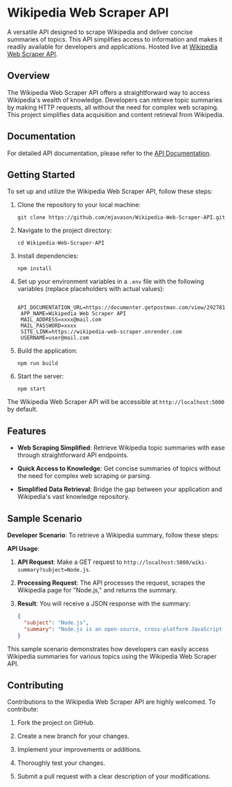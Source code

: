 # Wikipedia Web Scraper API

A versatile API designed to scrape Wikipedia and deliver concise summaries of topics. This API simplifies access to information and makes it readily available for developers and applications. Hosted live at [Wikipedia Web Scraper API](https://wikipedia-web-scraper.onrender.com).

## Overview

The Wikipedia Web Scraper API offers a straightforward way to access Wikipedia's wealth of knowledge. Developers can retrieve topic summaries by making HTTP requests, all without the need for complex web scraping. This project simplifies data acquisition and content retrieval from Wikipedia.

## Documentation

For detailed API documentation, please refer to the [API Documentation](https://documenter.getpostman.com/view/29278179/2s9YR6ZtEC).


## Getting Started

To set up and utilize the Wikipedia Web Scraper API, follow these steps:

1. Clone the repository to your local machine:

   ```shell
   git clone https://github.com/mjavason/Wikipedia-Web-Scraper-API.git
   ```

2. Navigate to the project directory:

   ```shell
   cd Wikipedia-Web-Scraper-API
   ```

3. Install dependencies:

   ```shell
   npm install
   ```

4. Set up your environment variables in a `.env` file with the following variables (replace placeholders with actual values):

   ```env
    API_DOCUMENTATION_URL=https://documenter.getpostman.com/view/29278179/2s9YR6ZtEC
    APP_NAME=Wikipedia Web Scraper API
    MAIL_ADDRESS=xxxx@mail.com
    MAIL_PASSWORD=xxxx
    SITE_LINK=https://wikipedia-web-scraper.onrender.com
    USERNAME=user@mail.com
   ```

5. Build the application:

   ```shell
   npm run build
   ```

6. Start the server:

   ```shell
   npm start
   ```

The Wikipedia Web Scraper API will be accessible at `http://localhost:5000` by default.

## Features

- **Web Scraping Simplified**: Retrieve Wikipedia topic summaries with ease through straightforward API endpoints.

- **Quick Access to Knowledge**: Get concise summaries of topics without the need for complex web scraping or parsing.

- **Simplified Data Retrieval**: Bridge the gap between your application and Wikipedia's vast knowledge repository.

## Sample Scenario

**Developer Scenario**:
To retrieve a Wikipedia summary, follow these steps:

**API Usage**:

1. **API Request**: Make a GET request to `http://localhost:5000/wiki-summary?subject=Node.js`.

2. **Processing Request**: The API processes the request, scrapes the Wikipedia page for "Node.js," and returns the summary.

3. **Result**: You will receive a JSON response with the summary:

   ```json
   {
     "subject": "Node.js",
     "summary": "Node.js is an open-source, cross-platform JavaScript runtime environment that executes JavaScript code outside of a web browser."
   }
   ```

This sample scenario demonstrates how developers can easily access Wikipedia summaries for various topics using the Wikipedia Web Scraper API.

## Contributing

Contributions to the Wikipedia Web Scraper API are highly welcomed. To contribute:

1. Fork the project on GitHub.

2. Create a new branch for your changes.

3. Implement your improvements or additions.

4. Thoroughly test your changes.

5. Submit a pull request with a clear description of your modifications.

